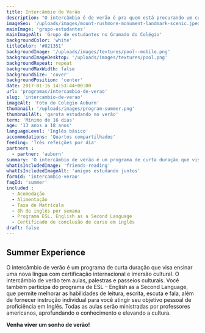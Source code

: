 ```yaml
---
title: Intercâmbio de Verão
description: "O intercâmbio é de verão é pra quem está procurando um curso de curta direção e quer aproveitar o verão"
imageSeo: '/uploads/images/mount-rushmore-monument-landmark-scenic.jpeg'
mainImage: 'grupo-estudantes'
mainImageAlt: 'Grupo de estudantes no Gramado do Colégio'
backgroundColor: 'white'
titleColor: '#021351'
backgroundImage: '/uploads/images/textures/pool--mobile.png'
backgroundImageDesktop: '/uploads/images/textures/pool.png'
backgroundRepeat: repeat
backgroundMaxWidth: false
backgroundSize: 'cover'
backgroundPosition: 'center'
date: 2017-01-16 14:53:44+00:00
url: 'programas/intercambio-de-verao'
slug: 'intercambio-de-verao'
imageAlt: 'Foto do Colegio Auburn'
thumbnail: '/uploads/images/program-summer.png'
thumbnailAlt: 'garota estudando no verão'
term: 'Mínimo de 16 dias'
age: '13 anos a 18 anos'
languageLevel: 'Inglês básico'
accommodations: 'Quartos compartilhados'
feeding: 'Três refeições por dia'
partners :
  - partner: 'auburn'
summary: 'O intercâmbio de verão é um programa de curta duração que visa ensinar uma nova língua com certificação internacional e imersão cultural.'
whatIsIncludedImage: 'friends-reading'
whatIsIncludedImageAlt: 'amigos estudando juntos'
formId: 'intercambio-verao'
faqId: 'summer'
included :
  - Acomodação
  - Alimentação
  - Taxa de Matrícula
  - 8h de inglês por semana
  - Programa ESL. English as a Second Language
  - Certificado de conclusão de curso em inglês
draft: false
---
```


## Summer Experience

O intercâmbio de verão é um programa de curta duração que visa ensinar uma nova língua com certificação internacional e imersão cultural. O intercâmbio de verão tem aulas, palestras e passeios culturais. Você também participa do programa de ESL – English as a Second Language, que permite melhorar as habilidades de leitura, escrita, escuta e fala, além de fornecer instrução individual para você atingir seu objetivo pessoal de proficiência em Inglês. Todas as aulas serão ministradas por professores americanos, aprofundando o conhecimento e elevando a cultura.

**Venha viver um sonho de verão!**
